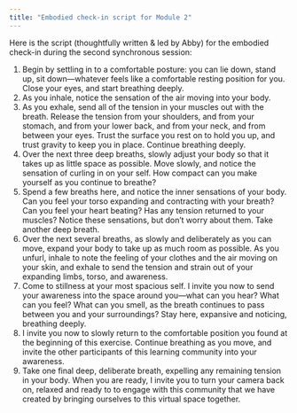 ```yaml
---
title: "Embodied check-in script for Module 2"
---
```

Here is the script (thoughtfully written & led by Abby) for the
embodied check-in during the second synchronous session:

1. Begin by settling in to a comfortable posture: you can lie down,
   stand up, sit down—whatever feels like a comfortable resting
   position for you. Close your eyes, and start breathing deeply.
2. As you inhale, notice the sensation of the air moving into your
   body.
3. As you exhale, send all of the tension in your muscles out with the
   breath. Release the tension from your shoulders, and from your
   stomach, and from your lower back, and from your neck, and from
   between your eyes. Trust the surface you rest on to hold you up,
   and trust gravity to keep you in place. Continue breathing deeply.
4. Over the next three deep breaths, slowly adjust your body so that
   it takes up as little space as possible. Move slowly, and notice
   the sensation of curling in on your self. How compact can you make
   yourself as you continue to breathe?
5. Spend a few breaths here, and notice the inner sensations of your
   body. Can you feel your torso expanding and contracting with your
   breath? Can you feel your heart beating? Has any tension returned
   to your muscles? Notice these sensations, but don’t worry about
   them. Take another deep breath.
6. Over the next several breaths, as slowly and deliberately as you
   can move, expand your body to take up as much room as possible. As
   you unfurl, inhale to note the feeling of your clothes and the air
   moving on your skin, and exhale to send the tension and strain out
   of your expanding limbs, torso, and awareness.
7. Come to stillness at your most spacious self. I invite you now to
   send your awareness into the space around you—what can you hear?
   What can you feel? What can you smell, as the breath continues to
   pass between you and your surroundings? Stay here, expansive and
   noticing, breathing deeply.
8. I invite you now to slowly return to the comfortable position you
   found at the beginning of this exercise. Continue breathing as you
   move, and invite the other participants of this learning community
   into your awareness.
9. Take one final deep, deliberate breath, expelling any remaining
   tension in your body. When you are ready, I invite you to turn your
   camera back on, relaxed and ready to to engage with this community
   that we have created by bringing ourselves to this virtual space
   together.
